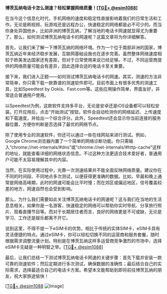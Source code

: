 **博茨瓦纳电话卡怎么测速？轻松掌握网络质量！[[TG💪+ @esim1088](https://t.me/s/esim1088)]**

在当今这个信息化时代，手机网络的速度和稳定性直接影响着我们的日常生活和工作。无论是刷视频、玩游戏还是远程办公，快速稳定的网络都是必不可少的。而当你身处异国他乡，比如非洲的博茨瓦纳，了解当地的电话卡网速就显得尤为重要了。那么，如何测试博茨瓦纳电话卡的网速呢？这篇文章将为你详细解答。

首先，让我们来了解一下博茨瓦纳的网络环境。作为一个位于南部非洲的国家，博茨瓦纳近年来经济稳步发展，互联网基础设施也在逐步完善。虽然整体网络速度相较于欧美发达国家还有差距，但对于日常使用来说已经足够。不过，不同运营商提供的网络质量可能会有差异，因此选择合适的电话卡至关重要。

接下来，我们进入正题——如何测试博茨瓦纳电话卡的网速。其实，测速的方法非常简单，你只需下载一款靠谱的测速软件即可。目前市面上有很多优秀的测速工具，比如Speedtest by Ookla、Fast.com等。这些应用操作简单，界面友好，非常适合普通用户使用。

以Speedtest为例，这款软件支持多平台，无论是安卓还是iOS设备都可以轻松安装。打开应用后，点击“开始测试”按钮，软件会自动检测你的网络延迟、上传速度和下载速度，并给出一个综合评分。此外，Speedtest还会显示你当前连接的服务器位置，方便你判断是否选择了最优的网络节点。

除了使用专业的测速软件，你还可以通过一些在线网站来进行测试。例如，Google Chrome浏览器内置了一个简单的网络诊断功能。你只需输入“chrome://net-internals/#dns”或“chrome://net-internals/#http-cache”这样的地址，就能查看详细的网络状态信息。不过这种方法更适合技术爱好者，普通用户可能不太容易理解其中的内容。

当然，在实际使用过程中，光靠一次测速结果并不能全面反映网络质量。建议你在不同的时间段、不同地点多次测试，以便获得更准确的数据。比如，早晨和晚上通常是网络高峰期，此时的网速可能会比平时慢；而在郊区或偏远地区，信号覆盖较差的地方，网速自然也会受到影响。

那么，为什么我们需要如此关注博茨瓦纳电话卡的网速呢？这与我们在当地的生活息息相关。如果你是一名游客，快速稳定的网络可以帮助你实时导航、分享旅行照片、观看直播节目等。而对于长期居住者而言，良好的网络更是不可或缺，无论是学习、工作还是娱乐都离不开它。

说到这里，不得不提一下eSIM卡的优势。相比于传统的实体SIM卡，eSIM卡具有灵活便捷的特点。通过eSIM卡，你可以轻松切换不同的运营商和服务套餐，随时根据需求调整流量计划。特别是在博茨瓦纳这样多运营商竞争激烈的市场中，选择eSIM卡无疑是一种明智之举。[[TG💪+ @esim1088](https://t.me/s/esim1088)]

最后，让我们总结一下测试博茨瓦纳电话卡网速的关键步骤：首先下载并安装一款可靠的测速软件；然后定期进行多次测试，确保数据的准确性；最后结合自己的实际需求，选择最适合自己的电话卡方案。希望本文能帮助到即将前往博茨瓦纳的朋友，祝大家旅途愉快！

[[TG💪+ @esim1088](https://t.me/s/esim1088) ![Image](https://i.postimg.cc/4NQfJmqS/Snipaste-2025-05-13-00-14-12.png)]